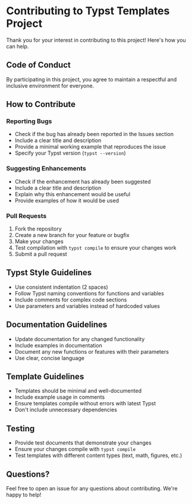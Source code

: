 # Contributing to Typst Templates Project

Thank you for your interest in contributing to this project! Here's how you can help.

## Code of Conduct

By participating in this project, you agree to maintain a respectful and inclusive environment for everyone.

## How to Contribute

### Reporting Bugs

- Check if the bug has already been reported in the Issues section
- Include a clear title and description
- Provide a minimal working example that reproduces the issue
- Specify your Typst version (`typst --version`)

### Suggesting Enhancements

- Check if the enhancement has already been suggested
- Include a clear title and description
- Explain why this enhancement would be useful
- Provide examples of how it would be used

### Pull Requests

1. Fork the repository
2. Create a new branch for your feature or bugfix
3. Make your changes
4. Test compilation with `typst compile` to ensure your changes work
5. Submit a pull request

## Typst Style Guidelines

- Use consistent indentation (2 spaces)
- Follow Typst naming conventions for functions and variables
- Include comments for complex code sections
- Use parameters and variables instead of hardcoded values

## Documentation Guidelines

- Update documentation for any changed functionality
- Include examples in documentation
- Document any new functions or features with their parameters
- Use clear, concise language

## Template Guidelines

- Templates should be minimal and well-documented
- Include example usage in comments
- Ensure templates compile without errors with latest Typst
- Don't include unnecessary dependencies

## Testing

- Provide test documents that demonstrate your changes
- Ensure your changes compile with `typst compile`
- Test templates with different content types (text, math, figures, etc.)

## Questions?

Feel free to open an issue for any questions about contributing. We're happy to help!